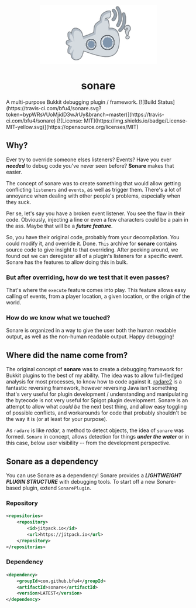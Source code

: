 <div align="center">
	<img src="https://github.com/bfu4/sonare/blob/devel/.github/FINALSONARE.png" height="160" width="320"/>
	<h1>sonare</h1>
</div>
A multi-purpose Bukkit debugging plugin / framework. [![Build Status](https://travis-ci.com/bfu4/sonare.svg?token=bypWRsVUoMjidD3wJrUy&branch=master)](https://travis-ci.com/bfu4/sonare) [![License: MIT](https://img.shields.io/badge/License-MIT-yellow.svg)](https://opensource.org/licenses/MIT)

## Why?
Ever try to override someone elses listeners? Events?
Have you ever ***needed*** to debug code you've never seen before?
**Sonare** makes that easier.

The concept of sonare was to create something that would allow getting conflicting `listeners` and `events`, as well as trigger them. There's a lot of annoyance when dealing with other people's problems, especially when they suck.

Per se, let's say you have a broken event listener. You see the flaw in their code. Obviously, injecting a line or even a few characters could be a pain in the ass. Maybe that will be a ***future feature***.

So, you have their original code, probably from your decompilation. You could modify it, and override it. Done. `This` archive for **sonare** contains source code to give insight to that overriding.
After peeking around, we found out we can deregister all of a plugin's listeners for a specific event. Sonare has the features to allow doing this in bulk.

### But after overriding, how do we test that it even passes?

That's where the `execute` feature comes into play. This feature allows easy calling of events, from a player location, a given location, or the origin of the world.

### How do we know what we touched?

Sonare is organized in a way to give the user both the human readable output, as well as the non-human readable output. Happy debugging!

## Where did the name come from?
The original concept of **sonare** was to create a debugging framework for Bukkit plugins to the best of my ability. The idea was to allow full-fledged analysis for most processes, to know how to code against it. [radare2](https://github.com/radareorg/radare2) is a fantastic reversing framework, however reversing Java isn't something that's very useful for plugin development / understanding and manipulating the bytecode is not very useful for Spigot plugin development. Sonare is an attempt to allow what *could be* the next best thing, and allow easy toggling of possible conflicts, and workarounds for code that probably shouldn't be the way it is (or at least for your purpose).

As `radare` is like *radar*, a method to detect objects, the idea of `sonare` was formed.
`Sonare` in concept, allows detection for things ***under the water*** or in this case, below user visibility -- from the development perspective.

## Sonare as a dependency

You can use Sonare as a dependency! Sonare provides a ***LIGHTWEIGHT PLUGIN STRUCTURE*** with debugging tools. To start off a new Sonare-based plugin, extend `SonarePlugin`.

### Repository
```xml
<repositories>
	<repository>
		<id>jitpack.io</id>
		<url>https://jitpack.io</url>
	</repository>
</repositories>
```

### Dependency
```xml
<dependency>
	<groupId>com.github.bfu4</groupId>
	<artifactId>sonare</artifactId>
	<version>LATEST</version>
</dependency>
```

